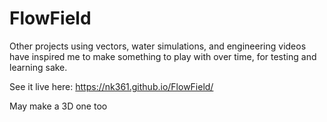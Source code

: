 # FlowField
Other projects using vectors, water simulations, and engineering videos have inspired me to make something to play with over time, for testing and learning sake.

See it live here: https://nk361.github.io/FlowField/

May make a 3D one too
